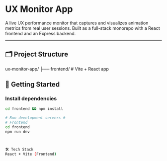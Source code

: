 # UX Monitor App

A live UX performance monitor that captures and visualizes animation metrics from real user sessions. Built as a full-stack monorepo with a React frontend and an Express backend.

---

## 🗂 Project Structure

ux-monitor-app/
├── frontend/ # Vite + React app

## 🚀 Getting Started

### Install dependencies

```bash
cd frontend && npm install

# Run development servers #
# Frontend
cd frontend
npm run dev



🛠 Tech Stack
React + Vite (Frontend)
